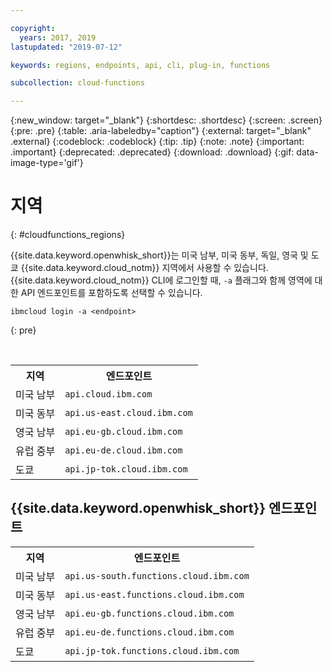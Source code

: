 ```yaml
---

copyright:
  years: 2017, 2019
lastupdated: "2019-07-12"

keywords: regions, endpoints, api, cli, plug-in, functions

subcollection: cloud-functions

---
```


{:new_window: target="_blank"}
{:shortdesc: .shortdesc}
{:screen: .screen}
{:pre: .pre}
{:table: .aria-labeledby="caption"}
{:external: target="_blank" .external}
{:codeblock: .codeblock}
{:tip: .tip}
{:note: .note}
{:important: .important}
{:deprecated: .deprecated}
{:download: .download}
{:gif: data-image-type='gif'}


# 지역
{: #cloudfunctions_regions}

{{site.data.keyword.openwhisk_short}}는 미국 남부, 미국 동부, 독일, 영국 및 도쿄 {{site.data.keyword.cloud_notm}} 지역에서 사용할 수 있습니다. {{site.data.keyword.cloud_notm}} CLI에 로그인할 때, `-a` 플래그와 함께 영역에 대한 API 엔드포인트를 포함하도록 선택할 수 있습니다.

  ```
  ibmcloud login -a <endpoint>
  ```
  {: pre}

  <br />

  <table>
    <tr>
      <th>지역</th>
      <th>엔드포인트</th>
    </tr>
    <tr>
      <td>미국 남부</td>
      <td><code>api.cloud.ibm.com</code></td>
    </tr>
    <tr>
      <td>미국 동부</td>
      <td><code>api.us-east.cloud.ibm.com</code></td>
    </tr>
    <tr>
      <td>영국 남부</td>
      <td><code>api.eu-gb.cloud.ibm.com</code></td>
    </tr>
    <tr>
      <td>유럽 중부</td>
      <td><code>api.eu-de.cloud.ibm.com</code></td>
    </tr>
    <tr>
      <td>도쿄</td>
      <td><code>api.jp-tok.cloud.ibm.com</code></td>
    </tr>
  </table>

## {{site.data.keyword.openwhisk_short}} 엔드포인트
  <table>
    <tr>
      <th>지역</th>
      <th>엔드포인트</th>
    </tr>
    <tr>
      <td>미국 남부</td>
      <td><code>api.us-south.functions.cloud.ibm.com</code></td>
    </tr>
    <tr>
      <td>미국 동부</td>
      <td><code>api.us-east.functions.cloud.ibm.com</code></td>
    </tr>
    <tr>
      <td>영국 남부</td>
      <td><code>api.eu-gb.functions.cloud.ibm.com</code></td>
    </tr>
    <tr>
      <td>유럽 중부</td>
      <td><code>api.eu-de.functions.cloud.ibm.com</code></td>
    </tr>
    <tr>
      <td>도쿄</td>
      <td><code>api.jp-tok.functions.cloud.ibm.com</code></td>
    </tr>
  </table>

